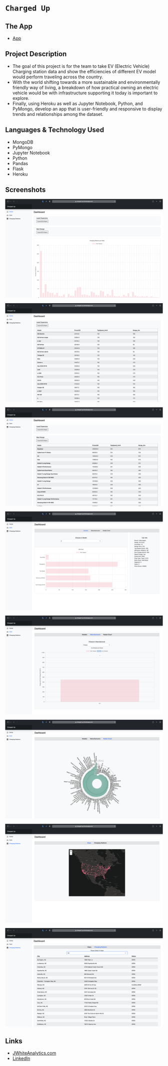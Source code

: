 # `Charged Up`

## The App
- [App](https://charged-up.herokuapp.com)

## Project Description

-  The goal of this project is for the team to take EV (Electric Vehicle) Charging station data and show the efficiencies of different EV model would perform traveling across the country.
- With the world shifting towards a more sustainable and environmentally friendly way of living, a breakdown of how practical owning an electric vehicle would be with infrastructure supporting it today is important to explore.
- Finally, using Heroku as well as Jupyter Notebook, Python, and PyMongo, develop an app that is user-friendly and responsive to display trends and relationships among the dataset.


## Languages & Technology Used

- MongoDB
- PyMongo
- Jupyter Notebook
- Python
- Pandas
- Flask
- Heroku

## Screenshots
![image](/Images/screenshot1.png)

![image](/Images/screenshot2.png)

![image](/Images/screenshot3.png)

![image](/Images/screenshot4.png)

![image](/Images/screenshot5.png)

![image](/Images/screenshot6.png)

![image](/Images/screenshot7.png)

![image](/Images/screenshot8.png)

## Links
- [JWhiteAnalytics.com](https://jwhiteanalytics.com)
- [LinkedIn](https://www.linkedin.com/in/jimmywhite1987)
